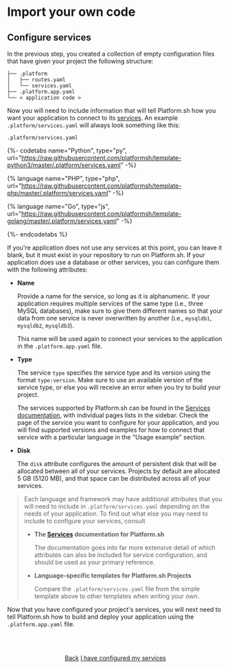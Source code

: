 
# Import your own code

## Configure services

In the previous step, you created a collection of empty configuration files that have given your project the following structure:
    
```.
├── .platform
│   ├── routes.yaml
│   └── services.yaml
├── .platform.app.yaml
└── < application code >
```

Now you will need to include information that will tell Platform.sh how you want your application to connect to its [services](/configuration/services.md). An example `.platform/services.yaml` will always look something like this:

`.platform/services.yaml`

{%- codetabs name="Python", type="py", url="https://raw.githubusercontent.com/platformsh/template-python3/master/.platform/services.yaml" -%}

{% language name="PHP", type="php", url="https://raw.githubusercontent.com/platformsh/template-php/master/.platform/services.yaml" -%}

{% language name="Go", type="js", url="https://raw.githubusercontent.com/platformsh/template-golang/master/.platform/services.yaml" -%}

{%- endcodetabs %}

If you're application does not use any services at this point, you can leave it blank, but it must exist in your repository to run on Platform.sh. If your application does use a database or other services, you can configure them with the following attributes:

* **Name**

  Provide a name for the service, so long as it is alphanumeric. If your application requires multiple services of the same type (i.e., three MySQL databases), make sure to give them different names so that your data from one service is never overwritten by another (i.e., `mysqldb1`, `mysqldb2`, `mysqldb3`). 
  
  This name will be used again to connect your services to the application in the `.platform.app.yaml` file.

* **Type**

  The service `type` specifies the service type and its version using the format `type:version`. Make sure to use an available version of the service type, or else you will receive an error when you try to build your project.
  
  The services supported by Platform.sh can be found in the [Services documentation](/configuration/services.md), with individual pages lists in the sidebar. Check the page of the service you want to configure for your application, and you will find supported versions and examples for how to connect that service with a particular language in the "Usage example" section.
  

* **Disk**

  The `disk` attribute configures the amount of persistent disk that will be allocated between all of your services. Projects by default are allocated 5 GB (5120 MB), and that space can be distributed across all of your services.
 
> Each language and framework may have additional attributes that you will need to include in `.platform/services.yaml` depending on the needs of your application. To find out what else you may need to include to configure your services, consult
> 
> * **The [Services](/configuration/services.md) documentation for Platform.sh**
>
>    The documentation goes into far more extensive detail of which attributes can also be included for service configuration, and should be used as your primary reference.  
> 
> * **Language-specific templates for Platform.sh Projects** 
>
>    Compare the `.platform/services.yaml` file from the simple template above to other templates when writing your own.


Now that you have configured your project's services, you will next need to tell Platform.sh how to build and deploy your application using the `.platform.app.yaml` file.
  

<html>
<head>
<link rel="stylesheet" href="/styles/styles.css">
</head>
<body>

<br/><br/>

<center>

<a href="/gettingstarted/own-code/step-5.html" class="buttongen small">Back</a>
<a href="/gettingstarted/own-code/step-7.html" class="buttongen small">I have configured my services</a>

</center>

<br/><br/>

</body>
</html>

